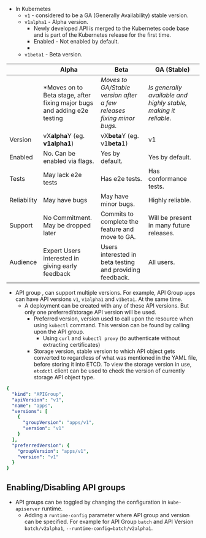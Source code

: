 - In Kubernetes 
	- `v1` - considered to be a GA (Generally Availability) stable version.
	- `v1alpha1` - Alpha version.
		- Newly developed API is merged to the Kubernetes code base and is part of the Kubernetes release for the first time.
		- Enabled - Not enabled by default.
		- 
	- `v1beta1` - Beta version.

|             | Alpha                                                                   | Beta                                                                 | GA (Stable)                                                     |
| ----------- | ----------------------------------------------------------------------- | -------------------------------------------------------------------- | --------------------------------------------------------------- |
|             | *Moves on to Beta stage, after fixing major bugs and adding e2e testing | *Moves to GA/Stable version after a few releases fixing minor bugs.* | *Is generally available and highly stable, making it reliable.* |
| Version     | vX**alpha**Y (eg. **v1alpha1**)                                         | vX**beta**Y (eg. v1**beta**1)                                        | v1                                                              |
| Enabled     | No. Can be enabled via flags.                                           | Yes by default.                                                      | Yes by default.                                                 |
| Tests       | May lack e2e tests                                                      | Has e2e tests.                                                       | Has conformance tests.                                          |
| Reliability | May have bugs                                                           | May have minor bugs.                                                 | Highly reliable.                                                |
| Support     | No Commitment. May be dropped later                                     | Commits to complete the feature and move to GA.                      | Will be present in many future releases.                        |
| Audience    | Expert Users interested in giving early feedback                        | Users interested in beta testing and providing feedback.             | All users.                                                      |
- API group , can support multiple versions. For example, API Group `apps` can have API versions `v1`, `v1alpha1` and `v1beta1`. At the same time.
	- A deployment can be created with any of these API versions. But only one preferred/storage API version will be used.
		- Preferred version, version used to call upon the resource when using `kubectl` command. This version can be found by calling upon the API group.
			- Using `curl` and `kubectl proxy` (to authenticate without extracting certificates)
		- Storage version, stable version to which API object gets converted to regardless of what was mentioned in the YAML file, before storing it into ETCD. To view the storage version in use, `etcdctl` client can be used to check the version of currently storage API object type.

```yaml
{
  "kind": "APIGroup",
  "apiVersion": "v1",
  "name": "apps",
  "versions": [
    {
      "groupVersion": "apps/v1",
      "version": "v1"
    }
  ],
  "preferredVersion": {
    "groupVersion": "apps/v1",
    "version": "v1"
  }
}
```
## Enabling/Disabling API groups
- API groups can be toggled by changing the configuration in `kube-apiserver` runtime.
	- Adding a `runtime-config` parameter where API group and version can be specified. For example for API Group `batch` and API Version `batch/v2alpha1`, `--runtime-config=batch/v2alpha1`.